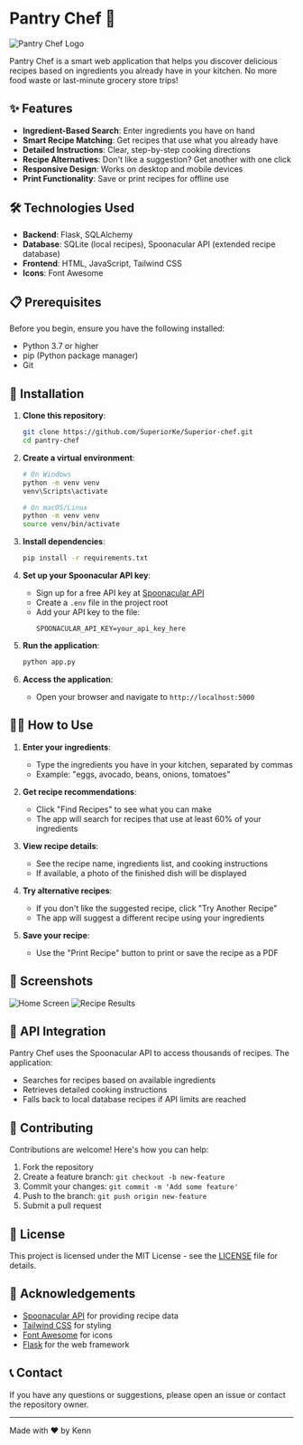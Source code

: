 # Pantry Chef 🍳

![Pantry Chef Logo](https://via.placeholder.com/800x200?text=Pantry+Chef)

Pantry Chef is a smart web application that helps you discover delicious recipes based on ingredients you already have in your kitchen. No more food waste or last-minute grocery store trips!

## ✨ Features

- **Ingredient-Based Search**: Enter ingredients you have on hand
- **Smart Recipe Matching**: Get recipes that use what you already have
- **Detailed Instructions**: Clear, step-by-step cooking directions
- **Recipe Alternatives**: Don't like a suggestion? Get another with one click
- **Responsive Design**: Works on desktop and mobile devices
- **Print Functionality**: Save or print recipes for offline use

## 🛠️ Technologies Used

- **Backend**: Flask, SQLAlchemy
- **Database**: SQLite (local recipes), Spoonacular API (extended recipe database)
- **Frontend**: HTML, JavaScript, Tailwind CSS
- **Icons**: Font Awesome

## 📋 Prerequisites

Before you begin, ensure you have the following installed:
- Python 3.7 or higher
- pip (Python package manager)
- Git

## 🚀 Installation

1. **Clone this repository**:
   ```bash
   git clone https://github.com/SuperiorKe/Superior-chef.git
   cd pantry-chef
   ```

2. **Create a virtual environment**:
   ```bash
   # On Windows
   python -m venv venv
   venv\Scripts\activate

   # On macOS/Linux
   python -m venv venv
   source venv/bin/activate
   ```

3. **Install dependencies**:
   ```bash
   pip install -r requirements.txt
   ```

4. **Set up your Spoonacular API key**:
   - Sign up for a free API key at [Spoonacular API](https://spoonacular.com/food-api)
   - Create a `.env` file in the project root
   - Add your API key to the file:
     ```
     SPOONACULAR_API_KEY=your_api_key_here
     ```

5. **Run the application**:
   ```bash
   python app.py
   ```

6. **Access the application**:
   - Open your browser and navigate to `http://localhost:5000`

## 🧑‍🍳 How to Use

1. **Enter your ingredients**:
   - Type the ingredients you have in your kitchen, separated by commas
   - Example: "eggs, avocado, beans, onions, tomatoes"

2. **Get recipe recommendations**:
   - Click "Find Recipes" to see what you can make
   - The app will search for recipes that use at least 60% of your ingredients

3. **View recipe details**:
   - See the recipe name, ingredients list, and cooking instructions
   - If available, a photo of the finished dish will be displayed

4. **Try alternative recipes**:
   - If you don't like the suggested recipe, click "Try Another Recipe"
   - The app will suggest a different recipe using your ingredients

5. **Save your recipe**:
   - Use the "Print Recipe" button to print or save the recipe as a PDF

## 📱 Screenshots

![Home Screen](C:\Users\kevma\Desktop\Cursor-Demo\home.png)
![Recipe Results](C:\Users\kevma\Desktop\Cursor-Demo\Recipe.png)

## 🔄 API Integration

Pantry Chef uses the Spoonacular API to access thousands of recipes. The application:
- Searches for recipes based on available ingredients
- Retrieves detailed cooking instructions
- Falls back to local database recipes if API limits are reached

## 🤝 Contributing

Contributions are welcome! Here's how you can help:

1. Fork the repository
2. Create a feature branch: `git checkout -b new-feature`
3. Commit your changes: `git commit -m 'Add some feature'`
4. Push to the branch: `git push origin new-feature`
5. Submit a pull request

## 📝 License

This project is licensed under the MIT License - see the [LICENSE](LICENSE) file for details.

## 🙏 Acknowledgements

- [Spoonacular API](https://spoonacular.com/food-api) for providing recipe data
- [Tailwind CSS](https://tailwindcss.com/) for styling
- [Font Awesome](https://fontawesome.com/) for icons
- [Flask](https://flask.palletsprojects.com/) for the web framework

## 📞 Contact

If you have any questions or suggestions, please open an issue or contact the repository owner.

---

Made with ❤️ by Kenn